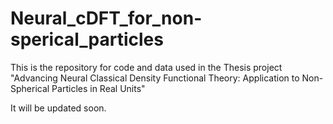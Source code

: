 # Neural_cDFT_for_non-sperical_particles
This is the repository for code and data used in the Thesis project "Advancing Neural Classical Density Functional Theory: Application to Non-Spherical Particles in Real Units"

It will be updated soon.
